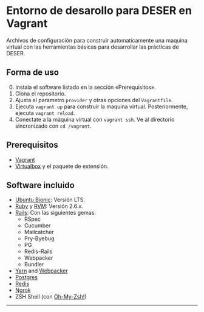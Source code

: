 
# Entorno de desarollo para DESER en Vagrant

Archivos de configuración para construir automaticamente una maquina virtual con las herramientas básicas para desarrollar las prácticas de DESER.

## Forma de uso

0. Instala el software listado en la sección «Prerequisitos».
1. Clona el repositorio.
2. Ajusta el parametro `provider` y otras opciones del `Vagrantfile`.
3. Ejecuta `vagrant up` para construir la maquina virtual. Posteriormente, ejecuta `vagrant reload`.
4. Conectate a la máquina virtual con `vagrant ssh`. Ve al directorio sincronizado con `cd /vagrant`.

## Prerequisitos

* [Vagrant][0]
* [Virtualbox][1] y el paquete de extensión.

## Software incluido

* [Ubuntu Bionic][2]: Versión LTS.
* [Ruby][11] y [RVM][3]: Versión 2.6.x.
* [Rails][6]: Con las siguientes gemas:
  - RSpec
  - Cucumber
  - Mailcatcher
  - Pry-Byebug
  - PG
  - Redis-Rails
  - Webpacker
  - Bundler
* [Yarn][7] and [Webpacker][8]
* [Postgres][4]
* [Redis][5]
* [Ngrok][10]
* ZSH Shell (con [Oh-My-Zsh!][9]) 

---
[0]: https://www.vagrantup.com/downloads.html
[1]: https://www.virtualbox.org/wiki/Downloads
[2]: https://app.vagrantup.com/ubuntu/boxes/bionic64
[3]: https://rvm.io/
[4]: https://www.postgresql.org/
[5]: https://redis.io/
[6]: https://rubyonrails.org/
[7]: https://yarnpkg.com/
[8]: https://github.com/rails/webpacker
[9]: http://ohmyz.sh/
[10]: https://ngrok.com/
[11]: https://www.ruby-lang.org/
